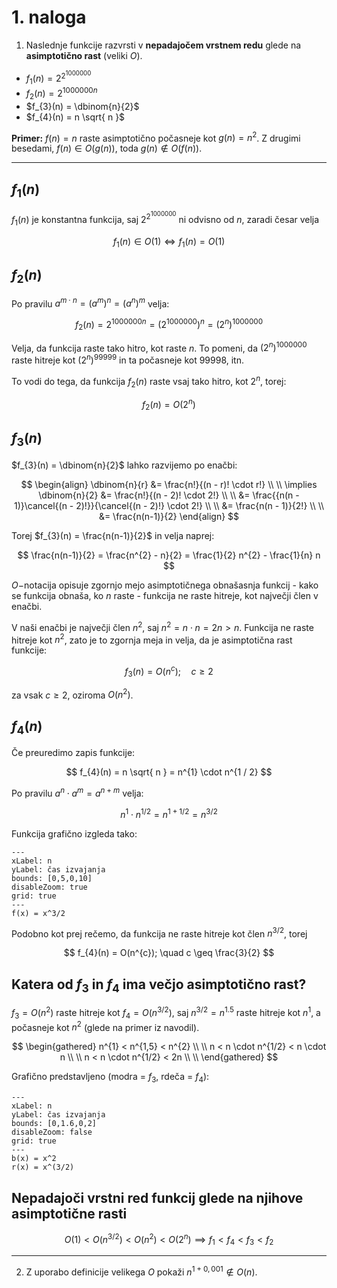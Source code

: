 # 1. naloga

1. Naslednje funkcije razvrsti v **nepadajočem vrstnem redu** glede na **asimptotično rast** (veliki $O$).

- $f_{1}(n) = 2^{2^{1000000}}$
- $f_{2}(n) = 2^{1000000n}$
- $f_{3}(n) = \dbinom{n}{2}$
- $f_{4}(n) = n \sqrt{ n }$

**Primer:** $f(n) = n$ raste asimptotično počasneje kot $g(n) = n^{2}$. Z drugimi besedami, $f(n) \in O(g(n))$, toda $g(n) \not \in O(f(n))$.

---
## $f_{1}(n)$

$f_{1}(n)$ je konstantna funkcija, saj $2^{2^{1000000}}$ ni odvisno od $n$, zaradi česar velja 

$$
f_{1}(n) \in O(1) \Longleftrightarrow f_{1}(n) = O(1)
$$

## $f_{2}(n)$

Po pravilu $a^{m \cdot n} = (a^{m})^{n} = (a^{n})^{m}$ velja:

$$
f_{2}(n) = 2^{1000000n} = (2^{1000000})^{n} = (2^{n})^{1000000}
$$

Velja, da funkcija raste tako hitro, kot raste $n$.  To pomeni, da $(2^{n})^{1000000}$ raste hitreje kot $(2^{n})^{99999}$ in ta počasneje kot $99998$, itn.

To vodi do tega, da funkcija $f_{2}(n)$ raste vsaj tako hitro, kot $2^{n}$, torej:

$$
f_{2}(n) = O(2^{n})
$$

## $f_{3}(n)$

$f_{3}(n) = \dbinom{n}{2}$ lahko razvijemo po enačbi:

$$
\begin{align}
\dbinom{n}{r} &= \frac{n!}{(n - r)! \cdot r!} \\ \\
\implies \dbinom{n}{2} &= \frac{n!}{(n - 2)! \cdot 2!} \\ \\
&= \frac{{n(n - 1)}\cancel{(n - 2)!}}{\cancel{(n - 2)!} \cdot 2!} \\ \\
&= \frac{n(n - 1)}{2!} \\ \\
&= \frac{n(n-1)}{2}
\end{align}
$$

Torej $f_{3}(n) = \frac{n(n-1)}{2}$ in velja naprej:

$$
\frac{n(n-1)}{2} = \frac{n^{2} - n}{2} = \frac{1}{2} n^{2} - \frac{1}{n} n 
$$

$O-$notacija opisuje zgornjo mejo asimptotičnega obnašasnja funkcij - kako se funkcija obnaša, ko $n$ raste - funkcija ne raste hitreje, kot največji člen v enačbi.

V naši enačbi je največji člen $n^{2}$, saj $n^{2} = n \cdot n = 2n \gt n$. Funkcija ne raste hitreje kot $n^{2}$, zato je to zgornja meja in velja, da je asimptotična rast funkcije:

$$
f_{3}(n) = O(n^{c}); \quad c \geq 2
$$

za vsak $c \geq 2$, oziroma $O(n^{2})$.

## $f_{4}(n)$

Če preuredimo zapis funkcije:

$$
f_{4}(n) = n \sqrt{ n } = n^{1} \cdot n^{1 / 2}
$$

Po pravilu $a^{n} \cdot a^{m} = a^{n + m}$ velja:

$$
n^{1} \cdot n^{1 / 2} = n^{1 + 1 / 2} = n^{3/2}
$$

Funkcija grafično izgleda tako:

```functionplot
---
xLabel: n
yLabel: čas izvajanja
bounds: [0,5,0,10]
disableZoom: true
grid: true
---
f(x) = x^3/2
```

Podobno kot prej rečemo, da funkcija ne raste hitreje kot člen $n^{3/2}$, torej

$$
f_{4}(n) = O(n^{c}); \quad c \geq \frac{3}{2}
$$

## Katera od $f_{3}$ in $f_{4}$ ima večjo asimptotično rast?

$f_{3} = O(n^{2})$ raste hitreje kot $f_{4} = O(n^{3/2})$, saj $n^{3/2} = n^{1.5}$ raste hitreje kot $n^{1}$, a počasneje kot $n^{2}$ (glede na primer iz navodil).

$$
\begin{gathered}
n^{1} < n^{1,5} < n^{2} \\ \\
n < n \cdot n^{1/2} < n \cdot n \\ \\
n < n \cdot n^{1/2} < 2n \\ \\
\end{gathered}
$$

Grafično predstavljeno (modra = $f_{3}$, rdeča = $f_{4}$):

```functionplot
---
xLabel: n
yLabel: čas izvajanja
bounds: [0,1.6,0,2]
disableZoom: false
grid: true
---
b(x) = x^2
r(x) = x^(3/2)
```

## Nepadajoči vrstni red funkcij glede na njihove asimptotične rasti

$$
O(1) < O(n^{3/2}) < O(n^{2}) < O(2^{n}) \implies f_{1} < f_{4} < f_{3} < f_{2}
$$

---

2. Z uporabo definicije velikega $O$ pokaži $n^{1+0,001} \not \in O(n)$.
